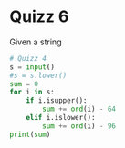 # Quizz 6
Given a string
``` .py
# Quizz 4
s = input()
#s = s.lower()
sum = 0
for i in s:
    if i.isupper():
        sum += ord(i) - 64
    elif i.islower():
        sum += ord(i) - 96
print(sum)
```
